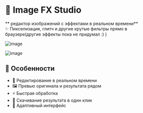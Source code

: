 # 🎨 Image FX Studio

** редактор изображений с эффектами в реальном времени**  
✨ Пикселизация, глитч и другие крутые фильтры прямо в браузере(другие эффекты пока не придумал :) )  

![image](https://github.com/user-attachments/assets/a4ed2c9a-195b-47f9-81c2-942eb2d09945)

![image](https://github.com/user-attachments/assets/47802599-27a0-411a-a541-330e38b39e04)


## 🌟 Особенности
- 🔄 Редактирование в реальном времени 
- 🖼️ Превью оригинала и результата рядом
- ⚡ Быстрая обработка 
- 💾 Скачивание результата в один клик
- 📱 Адаптивный интерфейс


